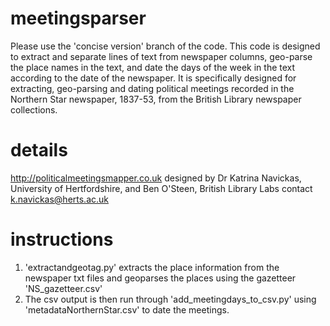 # meetingsparser
Please use the 'concise version' branch of the code.
This code is designed to extract and separate lines of text from newspaper columns, geo-parse the place names in the text, and date the days of the week in the text according to the date of the newspaper. 
It is specifically designed for extracting, geo-parsing and dating political meetings recorded in the Northern Star newspaper, 1837-53, from the British Library newspaper collections. 
# details
http://politicalmeetingsmapper.co.uk
designed by Dr Katrina Navickas, University of Hertfordshire, and Ben O'Steen, British Library Labs
contact k.navickas@herts.ac.uk
# instructions
1. 'extractandgeotag.py' extracts the place information from the newspaper txt files and geoparses the places using the gazetteer  'NS_gazetteer.csv'
2. The csv output is then run through 'add_meetingdays_to_csv.py' using 'metadataNorthernStar.csv' to date the meetings.
